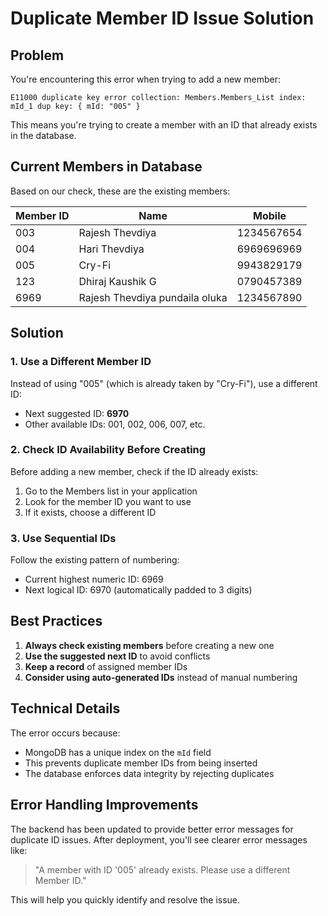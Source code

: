 # Duplicate Member ID Issue Solution

## Problem
You're encountering this error when trying to add a new member:
```
E11000 duplicate key error collection: Members.Members_List index: mId_1 dup key: { mId: "005" }
```

This means you're trying to create a member with an ID that already exists in the database.

## Current Members in Database

Based on our check, these are the existing members:

| Member ID | Name | Mobile |
|-----------|------|--------|
| 003 | Rajesh Thevdiya | 1234567654 |
| 004 | Hari Thevdiya | 6969696969 |
| 005 | Cry-Fi | 9943829179 |
| 123 | Dhiraj Kaushik G | 0790457389 |
| 6969 | Rajesh Thevdiya pundaila oluka | 1234567890 |

## Solution

### 1. Use a Different Member ID
Instead of using "005" (which is already taken by "Cry-Fi"), use a different ID:
- Next suggested ID: **6970**
- Other available IDs: 001, 002, 006, 007, etc.

### 2. Check ID Availability Before Creating
Before adding a new member, check if the ID already exists:
1. Go to the Members list in your application
2. Look for the member ID you want to use
3. If it exists, choose a different ID

### 3. Use Sequential IDs
Follow the existing pattern of numbering:
- Current highest numeric ID: 6969
- Next logical ID: 6970 (automatically padded to 3 digits)

## Best Practices

1. **Always check existing members** before creating a new one
2. **Use the suggested next ID** to avoid conflicts
3. **Keep a record** of assigned member IDs
4. **Consider using auto-generated IDs** instead of manual numbering

## Technical Details

The error occurs because:
- MongoDB has a unique index on the `mId` field
- This prevents duplicate member IDs from being inserted
- The database enforces data integrity by rejecting duplicates

## Error Handling Improvements

The backend has been updated to provide better error messages for duplicate ID issues. After deployment, you'll see clearer error messages like:
> "A member with ID '005' already exists. Please use a different Member ID."

This will help you quickly identify and resolve the issue.